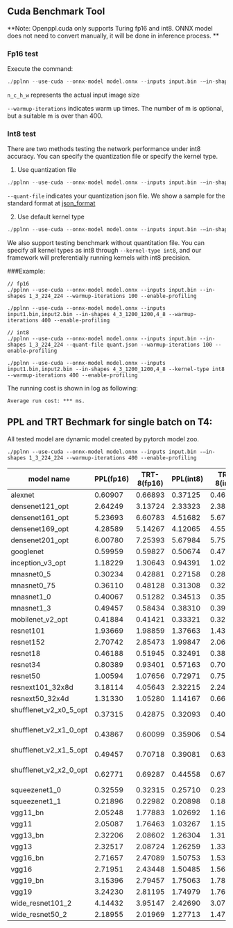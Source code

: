 ## Cuda Benchmark Tool

**Note: Openppl.cuda only supports Turing fp16 and int8. ONNX model does not need to convert manually, it will be done in inference process. **

### Fp16 test

Execute the command:

```C++
./pplnn --use-cuda --onnx-model model.onnx --inputs input.bin -–in-shapes n_c_h_w [--warmup-iterations m] --enable-profiling
```

`n_c_h_w` represents the actual input image size

`--warmup-iterations` indicates warm up times. The number of m is optional, but a suitable m is over than 400.

### Int8 test

There are two methods testing the network performance under int8 accuracy. You can specify the quantization file or specify the kernel type.

1. Use quantization file

```C++
./pplnn --use-cuda --onnx-model model.onnx --inputs input.bin -–in-shapes n_c_h_w --quantization quant.json [--warmup-iterations m] --enable-profiling
```

`--quant-file` indicates your quantization json file. We show a sample for the standard format at [json_format](../../../tests/testdata/quant_test.json)

2. Use default kernel type

```C++
./pplnn --use-cuda --onnx-model model.onnx --inputs input.bin -–in-shapes n_c_h_w --kernel-type int8 [--warmup-iterations m] --enable-profiling
```

We also support testing benchmark without quantitation file. You can specify all kernel types as int8 through `--kernel-type int8`, and our framework will preferentially running kernels with int8 precision.


###Example:

```
// fp16
./pplnn --use-cuda --onnx-model model.onnx --inputs input.bin --in-shapes 1_3_224_224 --warmup-iterations 100 --enable-profiling

./pplnn --use-cuda --onnx-model model.onnx --inputs input1.bin,input2.bin --in-shapes 4_3_1200_1200,4_8 --warmup-iterations 400 --enable-profiling

// int8
./pplnn --use-cuda --onnx-model model.onnx --inputs input.bin --in-shapes 1_3_224_224 --quant-file quant.json --warmup-iterations 100 --enable-profiling

./pplnn --use-cuda --onnx-model model.onnx --inputs input1.bin,input2.bin --in-shapes 4_3_1200_1200,4_8 --kernel-type int8 --warmup-iterations 400 --enable-profiling
```

The running cost is shown in log as following:

```
Average run cost: *** ms.
```

## PPL and TRT Bechmark for single batch on T4:

All tested model are dynamic model created by pytorch model zoo.

```
./pplnn --use-cuda --onnx-model model.onnx --inputs input.bin -–in-shapes 1_3_224_224 --warmup-iterations 400 --enable-profiling
```


| model name                  | PPL(fp16)  | TRT-8(fp16)  | PPL(int8)  | TRT-8(int8)  |
|--------------------------|----------|----------|----------|-----------|
| alexnet                  | 0.60907  | 0.66893  | 0.37125  | 0.463265  |
| densenet121_opt          | 2.64249  | 3.13724  | 2.33323  | 2.385010  |
| densenet161_opt          | 5.23693  | 6.60783  | 4.51682  | 5.670840  |
| densenet169_opt          | 4.28589  | 5.14267  | 4.12065  | 4.559300  |
| densenet201_opt          | 6.00780  | 7.25393  | 5.67984  | 5.752000  |
| googlenet                | 0.59959  | 0.59827  | 0.50674  | 0.475418  |
| inception_v3_opt         | 1.18229  | 1.30643  | 0.94391  | 1.020050  |
| mnasnet0_5               | 0.30234  | 0.42881  | 0.27158  | 0.289278  |
| mnasnet0_75              | 0.36110  | 0.48128  | 0.31308  | 0.325904  |
| mnasnet1_0               | 0.40067  | 0.51282  | 0.34513  | 0.354618  |
| mnasnet1_3               | 0.49457  | 0.58434  | 0.38310  | 0.392936  |
| mobilenet_v2_opt         | 0.41884  | 0.41421  | 0.33321  | 0.323009  |
| resnet101                | 1.93669  | 1.98859  | 1.37663  | 1.430260  |
| resnet152                | 2.70742  | 2.85473  | 1.99847  | 2.063570  |
| resnet18                 | 0.46188  | 0.51945  | 0.32491  | 0.385676  |
| resnet34                 | 0.80389  | 0.93401  | 0.57163  | 0.700629  |
| resnet50                 | 1.00594  | 1.07656  | 0.72971  | 0.753079  |
| resnext101_32x8d         | 3.18114  | 4.05643  | 2.32215  | 2.249280  |
| resnext50_32x4d          | 1.31330  | 1.05280  | 1.14167  | 0.663751  |
| shufflenet_v2_x0_5_opt   | 0.37315  | 0.42875  | 0.32093  | 0.406154  |
| shufflenet_v2_x1_0_opt   | 0.43867  | 0.60099  | 0.35906  | 0.544227  |
| shufflenet_v2_x1_5_opt   | 0.49457  | 0.70718  | 0.39081  | 0.637523  |
| shufflenet_v2_x2_0_opt   | 0.62771  | 0.69287  | 0.44558  | 0.678042  |
| squeezenet1_0            | 0.32559  | 0.32315  | 0.25710  | 0.236034  |
| squeezenet1_1            | 0.21896  | 0.22982  | 0.20898  | 0.182581  |
| vgg11_bn                 | 2.05248  | 1.77883  | 1.02692  | 1.165940  |
| vgg11                    | 2.05087  | 1.76463  | 1.03267  | 1.156350  |
| vgg13_bn                 | 2.32206  | 2.08602  | 1.26304  | 1.311380  |
| vgg13                    | 2.32517  | 2.08724  | 1.26259  | 1.331050  |
| vgg16_bn                 | 2.71657  | 2.47089  | 1.50753  | 1.538240  |
| vgg16                    | 2.71951  | 2.43448  | 1.50485  | 1.563360  |
| vgg19_bn                 | 3.15396  | 2.79457  | 1.75063  | 1.782030  |
| vgg19                    | 3.24230  | 2.81195  | 1.74979  | 1.768750  |
| wide_resnet101_2         | 4.14432  | 3.95147  | 2.42690  | 3.070870  |
| wide_resnet50_2          | 2.18955  | 2.01969  | 1.27713  | 1.475030  |
